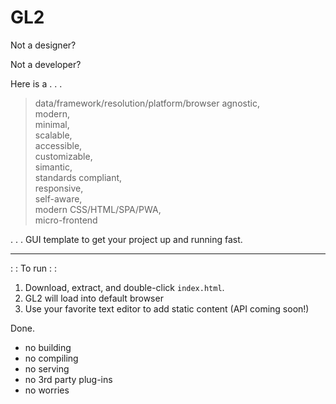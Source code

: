 <H1>GL2</h1>

<p>Not a designer?</p>

<p>Not a developer?</p>

<p>Here is a . . .</p>

> data/framework/resolution/platform/browser agnostic,<br />modern,<br />minimal,<br />scalable,<br />accessible,<br />customizable,<br />simantic,<br />standards compliant,<br />responsive,<br />self-aware,<br />modern CSS/HTML/SPA/PWA,<br />micro-frontend

<p>. . . GUI template to get your project up and running fast.</p>

---

<p>: : To run : :</p>

<ol>
  <li>Download, extract, and double-click <code>index.html</code>.</li>
  <li>GL2 will load into default browser</li>
  <li>Use your favorite text editor to add static content (API coming soon!)</li>
</ol>

<p>Done.</p>

<ul>
<li>no building</li>
<li>no compiling</li>
<li>no serving</li>
<li>no 3rd party plug-ins</li>
<li>no worries</li>
</ul>
